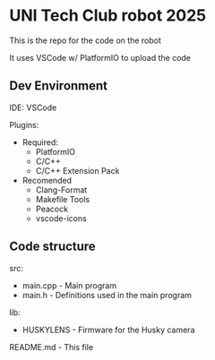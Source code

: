 # UNI Tech Club robot 2025

This is the repo for the code on the robot

It uses VSCode w/ PlatformIO to upload the code

## Dev Environment

IDE: VSCode

Plugins:

- Required:
  - PlatformIO
  - C/C++
  - C/C++ Extension Pack
- Recomended
  - Clang-Format
  - Makefile Tools
  - Peacock
  - vscode-icons

## Code structure

src:
- main.cpp - Main program
- main.h - Definitions used in the main program

lib:
- HUSKYLENS - Firmware for the Husky camera

README.md - This file
